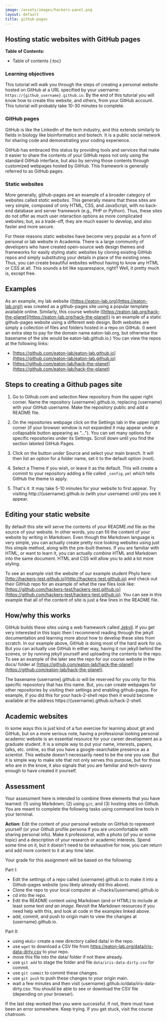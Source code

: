 ```yaml
---
image: /assets/images/hackers-panel.png
layout: default
title: github-pages
---
```


## Hosting static websites with GitHub pages

**Table of Contents:**
* Table of contents
{:toc}


### Learning objectives
This tutorial will walk you through the steps of creating
a personal website hosted on GitHub at a URL specified
by your username: `https://{github_username}.github.io`. 
By the end of this tutorial you will know how to create 
this website, and others, from your GitHub account. This 
tutorial will probably take 10-30 minutes to complete.


### GitHub pages
GitHub is like the LinkedIn of the tech industry, and this 
extends similarly to fields in biology like bioinformatics 
and biotech. It is a public social network for sharing code 
and demonstrating your coding experience. 
<!-- In fact, your 
GitHub profile can be an important resource when applying 
for jobs, where you can go beyond describing your coding 
experience and instead demonstrate itby pointing people to the tools and repos that you have developed.
 -->
GitHub has embraced this status by providing tools and services 
that make it easier to share the contents of your GitHub repos 
not only using the standard GitHub interface, but also by serving 
those contents through customized webpages hosted by GitHub. This 
framework is generally referred to as GitHub pages.


### Static websites
More generally, github-pages are an example of a broader category of
websites called *static websites*. This generally
means that these sites are very simple, composed of only HTML, 
CSS, and JavaScript, with no back-end database and server
framework (e.g., PHP or Python). Thus, these sites do not 
offer as much user interaction options as more complicated
websites; but, as a trade-off, they are much easier to develop, 
and also faster and more secure. 

For these reasons static websites have become very popular
as a form of personal or lab website in Academia. There is 
a large community of developers who have created 
open-source web design themes and frameworks for easily styling 
static websites by cloning existing GitHub repos 
and simply substituting your details in place of the 
existing ones. Thus, you can create beautiful websites without
having to know any HTML or CSS at all. This sounds a bit like 
squarespace, right? Well, it pretty much is, except free.


## Examples
As an example, my lab website 
([https://eaton-lab.org](https://eaton-lab.org))
was created as a github-pages site using a popular template available online. 
Similarly, this course website
([https://eaton-lab.org/hack-the-planet](https://eaton-lab.org/hack-the-planet))
is an example of a static github-pages website using a different web design.
Both websites are simply a collection of files and folders hosted in a repo
on GitHub. (I went an extra step to pay for the domain name eaton-lab.org, 
but otherwise the basename of the site would be eaton-lab.github.io.)
You can view the repos at the following links:

- [https://github.com/eaton-lab/eaton-lab.github.io](https://github.com/eaton-lab/eaton-lab.github.io)
- [https://github.com/eaton-lab/hack-the-planet](https://github.com/eaton-lab/hack-the-planet)


## Steps to creating a Github pages site

1. Go to Github.com and selection New repository from the upper right corner.
Name the repository {username}.github.io, replacing {username} with your
GitHub username. Make the repository public and add a README file.

2. On the repositories webpage click on the Settings tab in the upper right corner (if your browser window is not expanded it may appear under 
a collapsable button appearing as "..."). You can set many
options for specific repositories under its Settings. Scroll
down until you find the section labeled GitHub Pages.

3. Click on the button under Source and select your main branch. 
It will then list an option for a folder name, set it to the 
default option (root). 

4. Select a Theme if you wish, or leave it as the default. This will
create a commit to your repository adding a file called `_config.yml`
which tells GitHub the theme to apply.

5. That's it. It may take 5-10 minutes for your website to first appear. 
Try visiting http://{username}.github.io (with your username) 
until you see it appear. 


## Editing your static website
By default this site will serve the contents of your README.md
file as the source of your website. In other words, you can 
fill the content of your website by writing in Markdown. Even 
though the Markdown language is very simple, you can actually 
create pretty nice looking websites using just this simple method, 
along with the pre-built themes.
If you are familiar with HTML, or want to learn it, 
you can actually *combine* HTML and Markdown into the same 
document. HTML and CSS will allow you to add a lot more styling.

To see an example visit the website of our example student Phylo
here: [http://hackers-test.github.io](http://hackers-test.github.io)
and check out their GitHub repo for an example of what the 
raw files look like: [https://github.com/hackers-test/hackers-test.github.io](https://github.com/hackers-test/hackers-test.github.io). 
You can see in this example that all of the content of site 
is just a few lines in the README file.


## How/why this works
GitHub builds these sites using a web framework called [Jekyll](https://jekyllrb.com/). If you get very interested in this topic 
then I recommend reading through the jekyll documentation and 
learning more about how to develop these sites from scratch. In 
our example above, GitHub is doing most of the hard work for us.
But you can actually use GitHub in either way, having it run jekyll
behind the scenes, or by running jekyll yourself and uploading 
the contents to the repo. To see an example of the later see the
repo for our course website in the docs/ folder at 
[https://github.com/eaton-lab/hack-the-planet](https://github.com/eaton-lab/hack-the-planet).

The basename {username}.github.io will be reserved for you 
only for this specific reposotory that has this name. But, 
you can create webpages for other repositories by visiting their 
settings and enabling github-pages. For example, if you did this
for your hack-2-shell repo then it would become available at the
address https://{username}.github.io/hack-2-shell. 


## Academic websites
In some ways this is just kind of a fun exercise for learning
about git and GitHub, but on a more serious note, having a 
professional looking personal academic website is an essential
resource for your career development as a graduate student. 
It is a simple way to put your name, interests, papers, talks, 
etc. online, so that you have a google-searchable presence as 
a scientist. This website doesn't necessarily need to be the 
one you use. But it is simple way to make site that not only serves
this purpose, but for those who are in the know, it also signals
that you are familiar and tech-savvy enough to have created it 
yourself.


## Assessment
Your assessment here is intended to combine three elements that 
you have learned: (1) using Markdown; (2) using `git`; and (3)
hosting sites on Github. You are meant to complete the following
tasks using command line tools in your terminal.

<div class="alert alert-block alert-success">
	<b>Action:</b> Edit the content of your personal website on 
	GitHub to represent yourself (or your Github profile persona 
	if you are uncomfortable with sharing personal info). Make it professional, with a photo (of you or some topic) and a 
	description of your research or academic interests. 
	Spend some time on it, but it doesn't need to be exhaustive 
	for now, you can return and add more content to it at any 
	time later. 
</div>

Your grade for this assignment will be based on the following:

Part I:
- Edit the settings of a repo called {username}.github.io to make it into a Github-pages website (you likely already did this above).
- Clone the repo to your local computer at ~/hacks/{username}.github.io
- cd into the repo.
- Edit the README content using Markdown (and or HTML) to include 
at least some text *and an image*. Revisit the Markdown resources 
if you need help with this, and look at code in the examples linked above.
- add, commit, and push to origin main to view the changes at {username}.github.io.

Part II:
- using `mkdir` create a new directory called data/ in the repo.
- use `wget` to download a CSV file from https://eaton-lab.org/data/iris-data-dirty.csv to your repo.
- move this file into the data/ folder if not there already.
- use `git add` to stage the folder and file `data/iris-data-dirty.csv` for commit.
- use `git commit` to commit these changes.
- use `git push` to push these changes to your origin main.
- wait a few minutes and then visit {username}.github.io/data/iris-data-dirty.csv. You should be able to see or download the CSV 
file (depending on your browser).

If the last step worked then you were successful. If not, there must have 
been an error somewhere. Keep trying. If you get stuck, visit the course
chatroom. 
